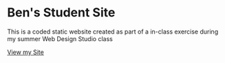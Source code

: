# Ben's Student Site

This is a coded static website created as part of a in-class exercise during my summer Web Design Studio class

[View my Site](https://iolaniben.github.io/)
